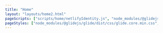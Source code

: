 ```yaml
---
title: "Home"
layout: "layouts/home2.html"
pageScripts: ["scripts/home/netlifyIdentity.js", "node_modules/@glidejs/glide/dist/glide.min.js", "scripts/home/productReviewCarousel2.js", "node_modules/rellax/rellax.min.js", "scripts/home/parallax.js"]
pageStyles: ["node_modules/@glidejs/glide/dist/css/glide.core.min.css", "src/css/pages/dither-page-style.css", "src/css/pages/home2.css"]
---
```

